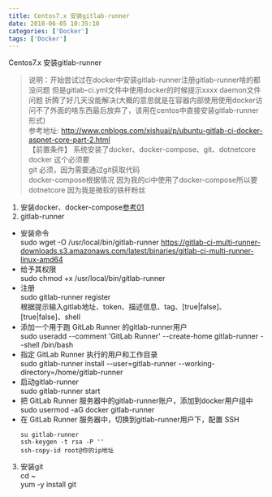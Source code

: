 ```yaml
---
title: Centos7.x 安装gitlab-runner
date: 2018-06-05 10:35:10 
categories: ['Docker']
tags: ['Docker']
---
```


Centos7.x 安装gitlab-runner
<!-- more -->

> 说明：开始尝试过在docker中安装gitlab-runner注册gitlab-runner啥的都没问题 但是gitlab-ci.yml文件中使用docker的时候提示xxxx daemon文件问题 折腾了好几天没能解决(大概的意思就是在容器内部使用使用docker访问不了外面的啥东西最后放弃了，该用在centos中直接安装gitlab-runner形式)   
> 参考地址: http://www.cnblogs.com/xishuai/p/ubuntu-gitlab-ci-docker-aspnet-core-part-2.html  
>【前置条件】 系统安装了docker、docker-compose、git、dotnetcore  
> docker 这个必须要  
> git 必须，因为需要通过git获取代码  
> docker-compose根据情况 因为我的ci中使用了docker-compose所以要  
> dotnetcore 因为我是微软的铁杆粉丝  
1. 安装docker、docker-compose[参考01](./01docker-config.html)    
2. gitlab-runner  
* 安装命令  
 sudo wget -O /usr/local/bin/gitlab-runner https://gitlab-ci-multi-runner-downloads.s3.amazonaws.com/latest/binaries/gitlab-ci-multi-runner-linux-amd64  
* 给予其权限  
sudo chmod +x /usr/local/bin/gitlab-runner  
* 注册  
sudo gitlab-runner register  
根据提示输入gitlab地址、token、描述信息、tag、[true|false]、[true|false]、shell    
* 添加一个用于跑 GitLab Runner 的gitlab-runner用户  
sudo useradd --comment 'GitLab Runner' --create-home gitlab-runner --shell /bin/bash    
* 指定 GitLab Runner 执行的用户和工作目录    
sudo gitlab-runner install --user=gitlab-runner --working-directory=/home/gitlab-runner  
* 启动gitlab-runner    
sudo gitlab-runner start  
* 把 GitLab Runner 服务器中的gitlab-runner账户，添加到docker用户组中  
sudo usermod -aG docker gitlab-runner  
* 在 GitLab Runner 服务器中，切换到gitlab-runner用户下，配置 SSH  
    ```
    su gitlab-runner
    ssh-keygen -t rsa -P ''
    ssh-copy-id root@你的ip地址
    ```
3. 安装git  
cd ~  
yum -y install git  

